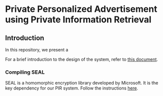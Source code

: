 # Private Personalized Advertisement using Private Information Retrieval

## Introduction

In this repository, we present a 

For a brief introduction to the design of the system, refer to [this document](./DESIGN.md).

### Compiling SEAL

SEAL is a homomorphic encryption library developed by Microsoft. It is the key
dependency for our PIR system.
Follow the instructions [here](https://github.com/microsoft/SEAL/tree/4.0.0#getting-started).

### 
